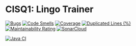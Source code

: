 # CISQ1: Lingo Trainer

[![Bugs](https://sonarcloud.io/api/project_badges/measure?project=2m201_cisq1-lingo&metric=bugs)](https://sonarcloud.io/dashboard?id=2m201_cisq1-lingo)
[![Code Smells](https://sonarcloud.io/api/project_badges/measure?project=2m201_cisq1-lingo&metric=code_smells)](https://sonarcloud.io/dashboard?id=2m201_cisq1-lingo)
[![Coverage](https://sonarcloud.io/api/project_badges/measure?project=2m201_cisq1-lingo&metric=coverage)](https://sonarcloud.io/dashboard?id=2m201_cisq1-lingo)
[![Duplicated Lines (%)](https://sonarcloud.io/api/project_badges/measure?project=2m201_cisq1-lingo&metric=duplicated_lines_density)](https://sonarcloud.io/dashboard?id=2m201_cisq1-lingo)
[![Maintainability Rating](https://sonarcloud.io/api/project_badges/measure?project=2m201_cisq1-lingo&metric=sqale_rating)](https://sonarcloud.io/dashboard?id=2m201_cisq1-lingo)
[![SonarCloud](https://sonarcloud.io/images/project_badges/sonarcloud-black.svg)](https://sonarcloud.io/dashboard?id=2m201_cisq1-lingo)


[![Java CI](https://github.com/2m201/cisq1-lingo/actions/workflows/build.yml/badge.svg)](https://github.com/2m201/cisq1-lingo/actions/workflows/build.yml)

